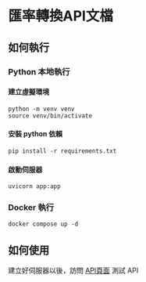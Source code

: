 # 匯率轉換API文檔

## 如何執行

### Python 本地執行

#### 建立虛擬環境
```
python -m venv venv
source venv/bin/activate
```
#### 安裝 python 依賴

```
pip install -r requirements.txt
```

#### 啟動伺服器

```
uvicorn app:app
```

### Docker 執行

```
docker compose up -d
```

## 如何使用

建立好伺服器以後，訪問 [API頁面](http://localhost:8000/docs) 測試 API
